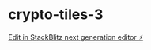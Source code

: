 # crypto-tiles-3

[Edit in StackBlitz next generation editor ⚡️](https://stackblitz.com/~/github.com/agmoreir/crypto-tiles-3)